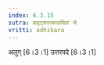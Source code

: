 ```yaml
---
index: 6.3.15
sutra: प्रावृट्शरत्कालदिवां जे
vritti: adhikara
---
```


 अलुग् [6।3।1]  उत्तरपदे [6।3।1] 